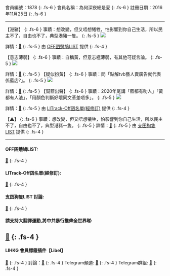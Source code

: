 會員編號：1878
{: .fs-6 }
會員名稱：為何深夜總是愛
{: .fs-6 }
註冊日期：2016年11月25日
{: .fs-6 }

---

<div class="code-example" markdown="1">

【港豬】
{: .fs-6 }
事蹟：想改變，但又唔想犧牲，怕影響到你自己生活，所以民主不了，自由也不了，典型港豬一隻。
{: .fs-5 }
![](https://filedn.eu/l9Hq1YKLkJ4m0VSXcdcfUaJ/LIHKG_on99/on9_jai/1878/1878.1_.png)

詳情：[🔗](https://lih.kg/aHRuifV)
{: .fs-5 }
由 [OFF囝戇鳩LIST](#off囝戇鳩list) 提供
{: .fs-4 }

</div>
<div class="code-example" markdown="1">

【意志薄弱】
{: .fs-6 }
事蹟：自稱黃，但意志極薄弱，有其他可疑言論。
{: .fs-5 }
![](https://na.cx/i/VrAAy5S.png)

詳情：[🔗](https://lih.kg/tokBJEX)
{: .fs-5 }
【疑似扮黃】
{: .fs-6 }
事蹟：問「點解tvb藝人賣廣告就代表係藍店?」。
{: .fs-5 }
![](https://na.cx/i/kunfy7b.png)

詳情：[🔗](https://lih.kg/rRiiKuX)
{: .fs-5 }
【幫藍出聲】
{: .fs-6 }
事蹟：2020年尾講「藍都有叻人」「黃都有人渣」，「用顏色判斷好壞同文革差唔多」。
{: .fs-5 }
![](https://na.cx/i/57gW203.png)

詳情：[🔗](https://lih.kg/aHoDnvV)
{: .fs-5 }
由 [LITrack-Off囝名單(經修訂)](#litrack-off囝名單經修訂) 提供
{: .fs-4 }

</div>
<div class="code-example" markdown="1">

【⚠️】
{: .fs-6 }
事蹟：想改變，但又唔想犧牲，怕影響到你自己生活，所以民主不了，自由也不了，典型港豬一隻。
{: .fs-5 }
詳情：[🔗](https://lih.kg/aHRuifV)
{: .fs-5 }
由 [支囝狗隻LIST](#支囝狗隻list-討論) 提供
{: .fs-4 }
</div>

---

#### OFF囝戇鳩LIST: 
[🔗](https://bit.ly/lihkg_on9_list)
{: .fs-4 }
#### LITrack-Off囝名單(經修訂): 
[🔗](http://tiny.cc/LITrack_GS)
{: .fs-4 }
#### 支囝狗隻LIST 討論: 
[🔗](https://lih.kg/2908480)
{: .fs-4 }
#### 請支持大翻譯運動,將中共暴行推俾全世界睇: 
[🔗](https://twitter.com/tgtm_official)
{: .fs-4 }
---

#### LIHKG 會員標籤插件【Libel】

[🔗](https://kitce.github.io/libel)
{: .fs-4 }
討論：[🔗](https://lih.kg/2841778)
{: .fs-4 }
Telegram頻道: [🔗](https://t.me/LibelOfficialChannel)
{: .fs-4 }
Telegram群組: [🔗](https://t.me/LibelOfficialGroup)
{: .fs-4 }
